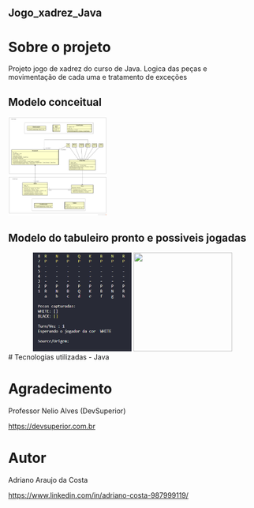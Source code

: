 ## Jogo_xadrez_Java

# Sobre o projeto
Projeto jogo de xadrez do curso de Java. Logica das peças e movimentação de cada uma e tratamento de exceções 

## Modelo conceitual

<img src="https://github.com/adrianoadacosta/Jogo_xadrez_Java/blob/main/img/chess-system-design.png" width="200" height="200">

## Modelo do tabuleiro pronto e possiveis jogadas
<div style="text-align: center;">
<img src="https://github.com/adrianoadacosta/Jogo_xadrez_Java/blob/main/img/tabulheiro.png" width="200" height="200">

<img src="https://github.com/adrianoadacosta/Jogo_xadrez_Java/blob/main/img/movimento%20das%20pe%C3%A7as.png" width="200" height="200">
</div>
# Tecnologias utilizadas
- Java

# Agradecimento

Professor Nelio Alves (DevSuperior)

https://devsuperior.com.br

# Autor

Adriano Araujo da Costa

https://www.linkedin.com/in/adriano-costa-987999119/

